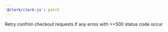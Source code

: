 ```yaml
---
'@clerk/clerk-js': patch
---
```


Retry confrim checkout requests if any erros with >=500 status code occur
